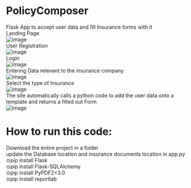 # PolicyComposer
Flask App to accept user data and fill Insurance forms with it<br>
Landing Page<br>
![image](https://github.com/rohankant/PolicyComposer/assets/85503948/9cbf135a-e64a-4733-b56a-ed93176799de)<br>
User Registration <br>
![image](https://github.com/rohankant/PolicyComposer/assets/85503948/fb3853f8-6667-4dde-906b-c664fcf36bf0)<br>
Login <br>
![image](https://github.com/rohankant/PolicyComposer/assets/85503948/6efd9772-e4d7-4eaa-b60e-7461057d146a)<br>
Entering Data relevant to the insurance company <br>
![image](https://github.com/rohankant/PolicyComposer/assets/85503948/69f54bd2-66a4-4307-8e9d-b1a85b6b2181)<br>
Select the type of Insurance <br>
![image](https://github.com/rohankant/PolicyComposer/assets/85503948/f3e8fee3-4330-4f01-b66a-cbf6f867a74a)<br>
The site automatically calls a python code to add the user data onto a template and returns a filled out Form <br>
![image](https://github.com/rohankant/PolicyComposer/assets/85503948/a1341d17-bdbc-42c7-9a97-11b96e07c61c)<br>
# How to run this code:
Download the entire project in a folder<br>
update the Database location and insurance documents location in app.py <br>
⊙pip install Flask<br>
⊙pip install Flask-SQLAlchemy<br>
⊙pip install PyPDF2<3.0<br>
⊙pip install reportlab<br>
